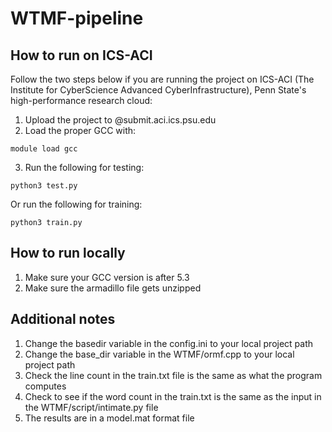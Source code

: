 # WTMF-pipeline
## How to run on ICS-ACI 
Follow the two steps below if you are running the project on ICS-ACI (The Institute for CyberScience Advanced CyberInfrastructure), Penn State's high-performance research cloud:
1. Upload the project to @submit.aci.ics.psu.edu
2. Load the proper GCC with:
```
module load gcc
``` 
3. Run the following for testing: 
```
python3 test.py
```  
Or run the following for training: 
```
python3 train.py
```  


## How to run locally
1. Make sure your GCC version is after 5.3
2. Make sure the armadillo file gets unzipped

## Additional notes
1. Change the basedir variable in the config.ini to your local project path
2. Change the base_dir variable in the WTMF/ormf.cpp to your local project path
3. Check the line count in the train.txt file is the same as what the program computes
4. Check to see if the word count in the train.txt is the same as the input in the WTMF/script/intimate.py file
5. The results are in a model.mat format file
